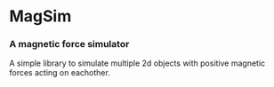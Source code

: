 # MagSim
### A magnetic force simulator

A simple library to simulate multiple 2d objects with positive magnetic forces acting on eachother.